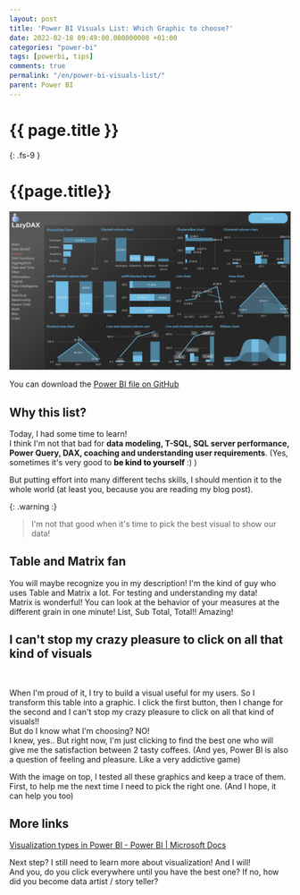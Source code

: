 ```yaml
---
layout: post
title: 'Power BI Visuals List: Which Graphic to choose?'
date: 2022-02-18 09:49:00.000000000 +01:00
categories: "power-bi"
tags: [powerbi, tips]
comments: true
permalink: "/en/power-bi-visuals-list/"
parent: Power BI
---
```

# {{ page.title }}
{: .fs-9 }

# {{page.title}}

![powerbi-visuallist](../../assets/PBIDesktop_LazyDAX_Visuals.png)


You can download the [Power BI file on GitHub](https://github.com/arnaudgastelblum/LazyDAX/raw/master/LazyDAX.pbix)


<h2 id="why-this-list">Why this list?</h2>
<p><!-- /wp:heading --></p>
<p><!-- wp:paragraph --></p>
<p>Today, I had some time to learn!<br />I think I'm not that bad for <strong>data modeling, T-SQL, SQL server performance, Power Query, DAX, coaching and understanding user requirements</strong>. (Yes, sometimes it's very good to <strong><mark style="background-color:rgba(0, 0, 0, 0)" class="has-inline-color has-vivid-green-cyan-color">be kind to yourself</mark></strong> :) )</p>
<p><!-- /wp:paragraph --></p>
<p><!-- wp:paragraph --></p>
<p>But putting effort into many different techs skills, I should mention it to the whole world (at least you, because you are reading my blog post).</p>
<p><!-- /wp:paragraph --></p>
<p><!-- wp:pullquote --></p>

{: .warning :}
>I'm not that good when it's time to pick the best visual to show our data!

## Table and Matrix fan


<p>You will maybe recognize you in my description! I'm the kind of guy who uses Table and Matrix a lot. For testing and understanding my data!<br />Matrix is wonderful! You can look at the behavior of your measures at the different grain in one minute! List, Sub Total, Total!! Amazing!</p>


<h2 id="i-can-t-stop-my-crazy-pleasure-to-click-on-all-that-kind-of-visuals">I can't stop my crazy pleasure to click on all that kind of visuals</h2>
<p><!-- /wp:heading --></p>
<p><!-- wp:image {"align":"center","id":5178,"sizeSlug":"full","linkDestination":"none"} --></p>
<div class="wp-block-image">
<figure class="aligncenter size-full"><img src="{{ site.baseurl }}/assets/2022/02/image-6.png" alt="" class="wp-image-5178" /></figure>
</div>
<p><!-- /wp:image --></p>
<p><!-- wp:paragraph --></p>
<p>When I'm proud of it, I try to build a visual useful for my users. So I transform this table into a graphic. I click the first button, then I change for the second and I can't stop my crazy pleasure to click on all that kind of visuals!!<br />But do I know what I'm choosing? NO!<br />I knew, yes.. But right now, I'm just clicking to find the best one who will give me the satisfaction between 2 tasty coffees. (And yes, Power BI is also a question of feeling and pleasure. Like a very addictive game)</p>
<p><!-- /wp:paragraph --></p>
<p><!-- wp:paragraph --></p>
<p>With the image on top, I tested all these graphics and keep a trace of them. First, to help me the next time I need to pick the right one. (And I hope, it can help you too)</p>



## More links

<p><a href="https://docs.microsoft.com/en-us/power-bi/visuals/power-bi-visualization-types-for-reports-and-q-and-a">Visualization types in Power BI - Power BI | Microsoft Docs</a></p>


<p>Next step? I still need to learn more about visualization! And I will!<br />And you, do you click everywhere until you have the best one? If no, how did you become data artist / story teller?</p>

